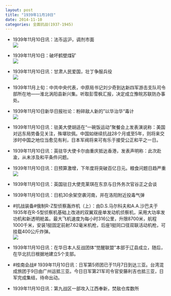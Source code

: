 ```yaml
---
layout: post
title: "1939年11月10日"
date: 2014-11-10
categories: 全面抗战(1937-1945)
---
```


<meta name="referrer" content="no-referrer" />

- 1939年11月10日讯：法币运沪，调剂市面 <br/><img src="https://ww2.sinaimg.cn/large/aca367d8jw1em6bl0ccedj205h06374d.jpg" />

- 1939年11月10日：破坏鹤壁煤矿 <br/><img src="https://ww2.sinaimg.cn/large/aca367d8jw1em69v0m7tbj20d910jqac.jpg" />

- 1939年11月10日讯：甘肃人民爱国，壮丁争服兵役 <br/><img src="https://ww1.sinaimg.cn/large/aca367d8jw1em684vh0hvj20at0il403.jpg" />

- 1939年11月上旬：中共中央代表，中原局书记刘少奇到达新四军游击支队司令部所在地——淮北涡阳县新兴集。听取彭雪枫汇报，决定成立豫皖苏联防办事处。 

- 1939年11月10日新华日报社论：粉碎敌人新的”以华治华“毒计 <br/><img src="https://ww1.sinaimg.cn/large/aca367d8jw1em66eihhkmj210n0gbgqq.jpg" />

- 1939年11月10日讯：驻美大使胡适在“一碗饭运动”聚餐会上发表演说称：美国对远东局势备见关注，殊堪钦佩。中国如继续抗战28个月或至5年，则将来交涉时中国之地位当愈见有利，日本军阀将来可有乐于接受公正和平之一日。 

- 1939年11月10日讯：英驻华大使卡尔由重庆抵达香港，发表声明称：此次赴渝，从未涉及和平条件问题。 

- 1939年11月10日讯：日预算激增，下年度将突破百亿日元。粮食问题日趋严重 <br/><img src="https://ww4.sinaimg.cn/large/aca367d8jw1em5siqa5f2j20bu0cq75f.jpg" />

- 1939年11月10日讯：英国驻日大使克莱琪在东京与日外务次官谷正之会谈 

- 1939年11月10日讯：日机30余架空袭河南，并在洛阳附近投毒气弹 

- #抗战装备#俄制R-Z型侦察轰炸机（上）：由D.S.马尔科夫和A.A.沙巴夫于1935年在R-5型侦察机基础上改进的双翼双座单发动机侦察机，采用大功率发功机和新透明舱盖。最大飞机速度为每小时316公里，升限8700米，航程1000千米，安装1挺固定前射7.62毫米机枪，后座1挺同口径双联活动机枪，可挂载400公斤炸弹。 <br/><img src="https://ww4.sinaimg.cn/large/aca367d8jw1em5o76bsrej20fa0kxwih.jpg" />

- 1939年11月10日讯：在华日本人反战团体“觉醒联盟”本部于辽县成立，随后，在华北抗日根据地建立5个支部。 

- #桂南会战# 1939年11月10日讯：日军第5师团已于11月7日到达三亚。台湾混成旅团于9日由广州运抵三亚。今日日军第21军司令官安藤利吉也抵三亚，日军完成集结，待命出动。 

- 1939年11月10日讯：第九战区一部攻入江西奉新，焚敌仓库数所 

